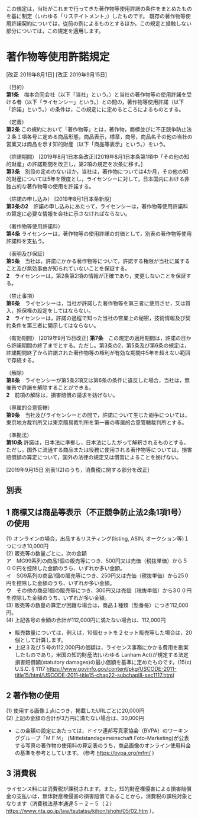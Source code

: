 この規定は，当社がこれまで行ってきた著作物等使用許諾の条件をまとめたものを基に制定（いわゆる「リステイトメント」）したものです。
既存の著作物等使用許諾契約については，従前の例によるものとするほか，この規定と抵触しない部分については，この規定を適用します。

# 著作物等使用許諾規定
[改正 2019年8月1日]
[改正 2019年9月15日]


（目的）  
**第1条**　梅本合同会社（以下「当社」という。）と当社の著作物等の使用許諾を受ける者（以下「ライセンシー」という。）との間の，著作物等使用許諾（以下「許諾」という。）の条件は，この規定にに定めるところによるものとする。

（定義）  
**第2条** この規約において「著作物等」とは，著作物，商標並びに不正競争防止法２条１項各号に定める商品形態，商品表示，標章，商号，商品名その他の当社の営業又は商品を示す知的財産（以下「商品等表示」という。）をいう。 

（許諾期間） [2019年8月1日本条改正][2019年8月1日本条第1項中「その他の知的財産」の許諾期間を改正し，第2項の規定を次条に移す。]  
**第3条**　別段の定めのないほか，当社は，著作物については4か月，その他の知的財産については5年を限度とし，ライセンシーに対して，日本国内における非独占的な著作物等の使用を許諾する。  

（許諾の申し込み） [2019年8月1日本条新設]  
**第3条の2**　許諾の申し込みにあたって，ライセンシーは，著作物等使用許諾料の算定に必要な情報を会社に示さなければならない。

（著作物等使用許諾料）   
**第4条** ライセンシーは，著作物等の使用許諾の対価として，別表の著作物等使用許諾料を支払う。

（表明及び保証）   
**第5条**　当社は，許諾にかかる著作物等について，許諾する権限が当社に属すること及び無効事由が知られていないことを保証する。  
**2**　ライセンシーは，第2条第2項の情報が正確であり，変更しないことを保証する。

（禁止事項）  
**第6条**　ライセンシーは，当社が許諾した著作物等を第三者に使用させ，又は質入，担保権の設定をしてはならない。  
**2**　ライセンシーは，許諾の過程で知った当社の営業上の秘密，技術情報及び契約条件を第三者に開示してはならない。

（有効期間）  [2019年9月15日改正]
**第7条**　この規定の適用期間は，許諾の日から許諾期間の終了までとする。ただし。第3条の2，第5条及び第6条の規定は，許諾期間終了から許諾された著作物等の権利が有効な期間中5年を超えない範囲で存続する。　 

（解除）  
**第8条**　ライセンシーが第5条2項又は第6条の条件に違反した場合，当社は，無催告で許諾を解除することができる。    
**2**　前項の解除は，損害賠償の請求を妨げない。

（専属的合意管轄）  
**第9条**　当社及びライセンシーとの間で，許諾について生じた紛争については，東京地方裁判所又は東京簡易裁判所を第一審の専属的合意管轄裁判所とする。 

（準拠法）  
**第10条** 許諾は，日本法に準拠し，日本法にしたがって解釈されるものとする。ただし，国外に流通する商品または役務に使用される著作物等については，損害賠償額の算定について，国外の法律の規定又は慣習によることを妨げない。

[2019年9月15日 別表1(2)のうち，消費税に関する部分を改正]
## 別表
## 1 商標又は商品等表示（不正競争防止法2条1項1号）の使用
  (1) オンラインの場合，出品するリスティング(listing, ASIN, オークション等)１つにつき10,000円  
  (2) 販売等の数量ごとに，次の金額  
     ア　MG99系列の商品1個の販売等につき、500円又は売価（税抜単価）から５００円を控除した金額のうち、いずれか多い金額。  
     イ　SG9系列の商品1個の販売等につき、250円又は売価（税抜単価）から25０円を控除した金額のうち、いずれか多い金額。  
     ウ　その他の商品1個の販売等につき、300円又は売価（税抜単価）から3００円を控除した金額のうち、いずれか多い金額。  
  (3) 販売等の数量の算定が困難な場合は，商品１種類（型番毎）につき112,000円。  
  (4) 上記各号の金額の合計が112,000円に満たない場合は、112,000円  
*  販売数量については，例えば，10個セットを２セット販売等した場合は，20個として計算します。
*  上記３及び５号の112,000円の価額は，ライセンス事務にかかる費用を勘案したものであり，米国の知的財産法(いわゆる Lanham Act)が規定する法定損害賠償額(statutory damages)の最小価額を基準に定めたものです。(15(c) U.S.C. § 1117 https://www.govinfo.gov/content/pkg/USCODE-2011-title15/html/USCODE-2011-title15-chap22-subchapIII-sec1117.htm) 

## 2 著作物の使用
  (1) 使用する画像１点につき，掲載したURLごとに20,000円  
  (2) 上記の金額の合計が3万円に満たない場合は、30,000円
*  この金額の設定にあたっては，ドイツ連邦写真家協会（BVPA）のワーキンググループ「ＭＦＭ」 (Mittelstandsgemeinschaft Foto-Marketing)が公表する写真の著作物の使用料の算定表のうち，商品画像のオンライン使用料金の基準を参考としています。 (参考 https://bvpa.org/mfm/ )

## 3 消費税
  ライセンス料には消費税が課税されます。また，知的財産権侵害による損害賠償金の支払いは，無体財産権侵害の損害賠償であることから，消費税の課税対象となります（消費税法基本通達５－２－５（２） https://www.nta.go.jp/law/tsutatsu/kihon/shohi/05/02.htm  ）。

